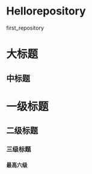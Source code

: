 # Hellorepository
first_repository

大标题
==============
中标题
-------------

# 一级标题
## 二级标题
### 三级标题
#### 最高六级
